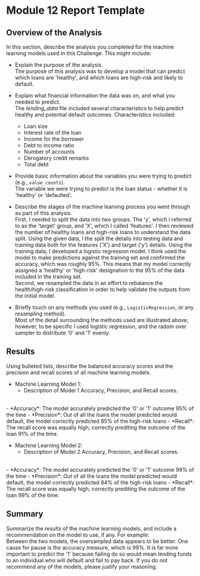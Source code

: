 # Module 12 Report Template

## Overview of the Analysis

In this section, describe the analysis you completed for the machine learning models used in this Challenge. This might include:

* Explain the purpose of the analysis.<br>
The purpose of this analysis was to develop a model that can predict which loans are 'healthy', and which loans are high-risk and likely to default.
* Explain what financial information the data was on, and what you needed to predict.<br>
The *lending_data* file included several characteristics to help predict healthy and potential default outcomes. Characteristics included:
  - Loan size
  - Interest rate of the loan
  - Income for the borrower
  - Debt to income ratio
  - Number of accounts
  - Derogatory credit remarks
  - Total debt
* Provide basic information about the variables you were trying to predict (e.g., `value_counts`).<br>
The variable we were trying to predict is the loan status - whether it is 'healthy' or 'defaulted'.
* Describe the stages of the machine learning process you went through as part of this analysis.<br>
First, I needed to split the data into two groups. The 'y', which I referred to as the 'target' group, and 'X', which I called 'features'. I then reviewed the number of healthy loans and high-risk loans to understand the data split. Using the given data, I the split the details into testing data and training data both for the features ('X') and target ('y') details. Using the training data, I developed a logistic regression model. I think used the model to make predictions against the training set and confirmed the accuracy, which was roughly 95%. This means that my model correctly assigned a 'healthy' or 'high-risk' designation to the 95% of the data included in the training set.<br>
Second, we resampled the data in an effort to rebalance the health/high-risk classification in order to help validate the outputs from the initial model. 

* Briefly touch on any methods you used (e.g., `LogisticRegression`, or any resampling method).<br>
Most of the detail surrounding the methods used are illustrated above; however, to be specific I used logistic regression, and the radom over sampler to distribute '0' and '1' evenly.

## Results

Using bulleted lists, describe the balanced accuracy scores and the precision and recall scores of all machine learning models.

* Machine Learning Model 1:
  * Description of Model 1 Accuracy, Precision, and Recall scores.
<br>
    - *Accuracy*: The model accurately predicted the '0' or '1' outcome 95% of the time
    - *Precision*: Out of all the loans the model predicted would default, the model correctly predicted 85% of the high-risk loans
    - *Recall*: The recall score was equally high, correctly prediting the outcome of the loan 91% of the time.

* Machine Learning Model 2:
  * Description of Model 2 Accuracy, Precision, and Recall scores.
<br>
    - *Accuracy*: The model accurately predicted the '0' or '1' outcome 99% of the time
    - *Precision*: Out of all the loans the model predicted would default, the model correctly predicted 84% of the high-risk loans
    - *Recall*: The recall score was equally high, correctly prediting the outcome of the loan 99% of the time.


## Summary

Summarize the results of the machine learning models, and include a recommendation on the model to use, if any. For example:<br>
Between the two models, the oversampled data appears to be better. One cause for pause is the accuracy measure, which is 99%. It is far more important to predict the '1' because failing do so would mean lending funds to an individual who will default and fail to pay back.
If you do not recommend any of the models, please justify your reasoning.
